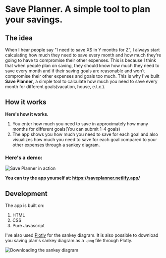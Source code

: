 # Save Planner. A simple tool to plan your savings.

## The idea
When I hear people say "I need to save X$ in Y months for Z", I always start calculating how much they need to save every month and how much they're going to have to compromise their other expenses. This is because I think that when people plan on saving, they should know how much they need to save every month and if their saving goals are reasonable and won't compromise their other expenses and goals too much. This is why I've built **Save Planner**, a simple tool to calculate how much you need to save every month for different goals(vacation, house, e.t.c.).

## How it works
**Here's how it works.**
1. You enter how much you need to save in approximately how many months for different goals(You can submit 1-4 goals)
2. The app shows you how much you need to save for each goal and also visualizes how much you need to save for each goal compared to your other expenses through a sankey diagram.

### Here's a demo:
![Save Planner in action](https://cdn.hashnode.com/res/hashnode/image/upload/v1646066556092/Ta9Uq8GW6.gif)

**You can try the app yourself at: https://saveplanner.netlify.app/**

## Development
The app is built on:
1. HTML
2. CSS
3. Pure Javascript

I've also used [Plotly](https://plotly.com/graphing-libraries/) for the sankey diagram.
It is also possible to download you saving plan's sankey diagram as a `.png` file through Plotly.

![Downloading the sankey diagram](https://cdn.hashnode.com/res/hashnode/image/upload/v1646068679645/W8gZr1rOOz.png)
